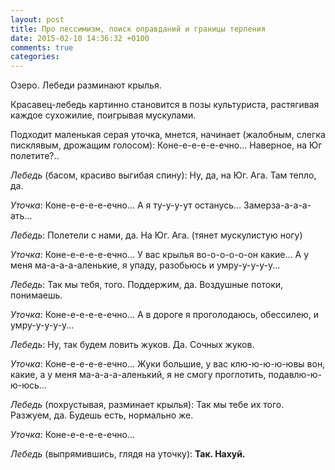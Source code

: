 ```yaml
---
layout: post
title: Про пессимизм, поиск оправданий и границы терпения
date: 2015-02-10 14:36:32 +0100
comments: true
categories: 
---
```

Озеро. Лебеди разминают крылья. 

Красавец-лебедь картинно становится в позы культуриста, растягивая каждое сухожилие, поигрывая мускулами.

Подходит маленькая серая уточка, мнется, начинает (жалобным, слегка писклявым, дрожащим голосом): Коне-е-е-е-е-ечно... Наверное, на Юг полетите?..

*Лебедь* (басом, красиво выгибая спину): Ну, да, на Юг. Ага. Там тепло, да.

*Уточка*: Коне-е-е-е-е-ечно... А я ту-у-у-ут останусь... Замерза-а-а-а-ать...

*Лебедь*: Полетели с нами, да. На Юг. Ага. (тянет мускулистую ногу)

*Уточка*: Коне-е-е-е-е-ечно... У вас крылья во-о-о-о-о-он какие... А у меня ма-а-а-а-аленькие, я упаду, разобьюсь и умру-у-у-у-у...

*Лебедь*: Так мы тебя, того. Поддержим, да. Воздушные потоки, понимаешь.

*Уточка*: Коне-е-е-е-е-ечно... А в дороге я проголодаюсь, обессилею, и умру-у-у-у-у...

*Лебедь*: Ну, так будем ловить жуков. Да. Сочных жуков.

*Уточка*: Коне-е-е-е-е-ечно... Жуки большие, у вас клю-ю-ю-ю-ювы вон, какие, а у меня ма-а-а-а-аленький, я не смогу проглотить, подавлю-ю-ю-юсь...

*Лебедь* (похрустывая, разминает крылья): Так мы тебе их того. Разжуем, да. Будешь есть, нормально же.

*Уточка*: Коне-е-е-е-е-ечно...

*Лебедь* (выпрямившись, глядя на уточку): **Так. Нахуй.**